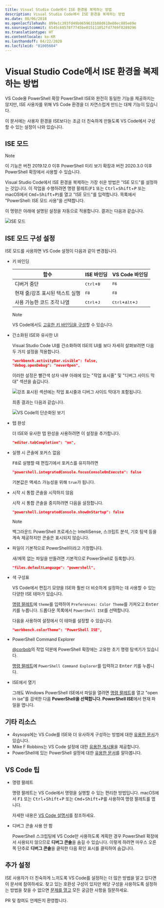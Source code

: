 ```yaml
---
title: Visual Studio Code에서 ISE 환경을 복제하는 방법
description: Visual Studio Code에서 ISE 환경을 복제하는 방법
ms.date: 08/06/2018
ms.openlocfilehash: 899e1c393fd49b0659631b88d610e80ec885e69e
ms.sourcegitcommit: 6545c60578f7745be015111052fd7769f8289296
ms.translationtype: HT
ms.contentlocale: ko-KR
ms.lasthandoff: 04/22/2020
ms.locfileid: "81005604"
---
```

# <a name="how-to-replicate-the-ise-experience-in-visual-studio-code"></a>Visual Studio Code에서 ISE 환경을 복제하는 방법

VS Code용 PowerShell 확장 PowerShell ISE와 완전히 동일한 기능을 제공하지는 않지만, ISE 사용자를 위해 VS Code 환경을 더 자연스럽게 만드는 대체 기능이 있습니다.

이 문서에는 사용자 환경을 ISE보다는 조금 더 친숙하게 만들도록 VS Code에서 구성할 수 있는 설정이 나와 있습니다.

## <a name="ise-mode"></a>ISE 모드

> [!NOTE]
> 이 기능은 버전 2019.12.0 이후 PowerShell 미리 보기 확장과 버전 2020.3.0 이후 PowerShell 확장에서 사용할 수 있습니다.

Visual Studio Code에서 ISE 환경을 복제하는 가장 쉬운 방법은 "ISE 모드"를 설정하는 것입니다.
이 작업을 수행하려면 명령 팔레트(<kbd>F1</kbd> 또는 <kbd>Ctrl</kbd>+<kbd>Shift</kbd>+<kbd>P</kbd> 또는 macOS에서 <kbd>Cmd</kbd>+<kbd>Shift</kbd>+<kbd>P</kbd>)를 열고 "ISE 모드"를 입력합니다. 목록에서 "PowerShell: ISE 모드 사용"을 선택합니다.

이 명령은 아래에 설명된 설정을 자동으로 적용합니다. 결과는 다음과 같습니다.

![ISE 모드](media/How-To-Replicate-the-ISE-Experience-In-VSCode/3-ise-mode.png)

## <a name="ise-mode-configuration-settings"></a>ISE 모드 구성 설정

ISE 모드를 사용하면 VS Code 설정이 다음과 같이 변경됩니다.

- 키 바인딩

  |               함수                |         ISE 바인딩          |              VS Code 바인딩                |
  | ------------------------------------- | ---------------------------- | ------------------------------------------- |
  | 디버거 중단          | <kbd>Ctrl</kbd>+<kbd>B</kbd> | <kbd>F6</kbd>                               |
  | 현재 줄/강조 표시된 텍스트 실행 | <kbd>F8</kbd>                | <kbd>F8</kbd>                               |
  | 사용 가능한 코드 조각 나열               | <kbd>Ctrl</kbd>+<kbd>J</kbd> | <kbd>Ctrl</kbd>+<kbd>Alt</kbd>+<kbd>J</kbd> |

  > [!NOTE]
  > VS Code에서도 [고유한 키 바인딩을 구성](https://code.visualstudio.com/docs/getstarted/keybindings#_custom-keybindings-for-refactorings)할 수 있습니다.

- 간소화된 ISE와 유사한 UI

  Visual Studio Code UI를 간소화하여 ISE의 UI를 보다 자세히 살펴보려면 다음 두 가지 설정을 적용합니다.

  ```json
  "workbench.activityBar.visible": false,
  "debug.openDebug": "neverOpen",
  ```

  이러한 설정은 빨간색 상자 내부 아래에 있는 "작업 표시줄" 및 "디버그 사이드 막대" 섹션을 숨깁니다.

  ![강조 표시된 섹션에는 작업 표시줄과 디버그 사이드 막대가 포함됩니다.](media/How-To-Replicate-the-ISE-Experience-In-VSCode/1-highlighted-sidebar.png)

  최종 결과는 다음과 같습니다.

  ![VS Code의 단순화된 보기](media/How-To-Replicate-the-ISE-Experience-In-VSCode/2-simplified-ui.png)

- 탭 완성

  더 ISE와 유사한 탭 완성을 사용하려면 이 설정을 추가합니다.

  ```json
  "editor.tabCompletion": "on",
  ```

- 실행 시 콘솔에 포커스 없음

  <kbd>F8</kbd>로 실행할 때 편집기에서 포커스를 유지하려면

  ```json
  "powershell.integratedConsole.focusConsoleOnExecute": false
  ```

  기본값은 액세스 가능성을 위해 `true`가 됩니다.

- 시작 시 통합 콘솔을 시작하지 않음

  시작 시 통합 콘솔을 중지하려면 다음을 설정합니다.

  ```json
  "powershell.integratedConsole.showOnStartup": false
  ```

  > [!NOTE]
  > 백그라운드 PowerShell 프로세스는 IntelliSense, 스크립트 분석, 기호 탐색 등을 계속 제공하지만 콘솔은 표시되지 않습니다.

- 파일이 기본적으로 PowerShell이라고 가정합니다.

  새/제목 없는 파일을 만들려면 기본적으로 PowerShell로 등록합니다.

  ```json
  "files.defaultLanguage": "powershell",
  ```

- 색 구성표

  VS Code에서 편집기 모양을 ISE와 훨씬 더 비슷하게 설정하는 데 사용할 수 있는 다양한 ISE 테마가 있습니다.

  [명령 팔레트][]에 `theme`를 입력하여 `Preferences: Color Theme`를 가져오고 <kbd>Enter</kbd> 키를 누릅니다. 드롭다운 목록에서 `PowerShell ISE`를 선택합니다.

  다음을 사용하여 설정에서 이 테마를 설정할 수 있습니다.

  ```json
  "workbench.colorTheme": "PowerShell ISE",
  ```

- PowerShell Command Explorer

  [@corbob](https://github.com/corbob)의 작업 덕분에 PowerShell 확장에는 고유한 초기 명령 탐색기가 있습니다.

  [명령 팔레트][]에 `PowerShell Command Explorer`를 입력하고 <kbd>Enter</kbd> 키를 누릅니다.

- ISE에서 열기

  그래도 Windows PowerShell ISE에서 파일을 열려면 [명령 팔레트][]를 열고 "open in ise"를 검색한 다음 **PowerShell을 선택합니다. PowerShell ISE**에서 현재 파일을 엽니다.

## <a name="other-resources"></a>기타 리소스

- 4sysops에는 VS Code를 ISE와 더 유사하게 구성하는 방법에 대한 [유용한 문서][4sysops]가 있습니다.
- Mike F Robbins는 VS Code 설정에 대한 [유용한 게시물][mikefrobbins]을 제공합니다.
- PowerShell에 있는 PowerShell 설정에 대한 [유용한 문서][learnpwsh]를 알아봅니다.

## <a name="vs-code-tips"></a>VS Code 팁

- 명령 팔레트

  명령 팔레트는 VS Code에서 명령을 실행할 수 있는 편리한 방법입니다. macOS에서 <kbd>F1</kbd> 또는 <kbd>Ctrl</kbd>+<kbd>Shift</kbd>+<kbd>P</kbd> 또는 <kbd>Cmd</kbd>+<kbd>Shift</kbd>+<kbd>P</kbd>를 사용하여 명령 팔레트를 엽니다.

  자세한 내용은 [VS Code 설명서][vsc-docs]를 참조하세요.

- 디버그 콘솔 사용 안 함

  PowerShell 스크립팅에 VS Code만 사용하도록 계획한 경우 PowerShell 확장에서 사용되지 않으므로 **디버그 콘솔**을 숨길 수 있습니다. 이렇게 하려면 마우스 오른쪽 단추로 **디버그 콘솔**을 클릭한 다음 확인 표시를 클릭하여 숨깁니다.

## <a name="more-settings"></a>추가 설정

ISE 사용자가 더 친숙하게 느끼도록 VS Code를 설정하는 더 많은 방법을 알고 있다면 이 문서에 참여하세요. 찾고 있는 호환성 구성이 있지만 해당 구성을 사용하도록 설정하는 방법을 찾을 수 없으면 [문제를 열고][] 모든 궁금한 사항을 질문하세요.

PR 및 참여도 언제든지 환영합니다.

<!-- link references -->
[vsc-docs]: https://code.visualstudio.com/docs/getstarted/userinterface#_command-palette
[명령 팔레트]: #vs-code-tips
[문제를 열고]: https://github.com/PowerShell/VSCode-powershell/issues/new/choose

[4sysops]: https://4sysops.com/archives/make-visual-studio-code-look-and-behave-like-powershell-ise/
[mikefrobbins]: https://mikefrobbins.com/2017/08/24/how-to-install-visual-studio-code-and-configure-it-as-a-replacement-for-the-powershell-ise/
[learnpwsh]: https://www.learnpwsh.com/setup-vs-code-for-powershell/
